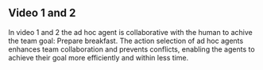 ## Video 1 and 2

In video 1 and 2 the ad hoc agent is collaborative with the human to achive the team goal: Prepare breakfast.
The action selection of ad hoc agents enhances team collaboration and prevents conflicts, enabling the agents to achieve their goal more efficiently and within less time.

